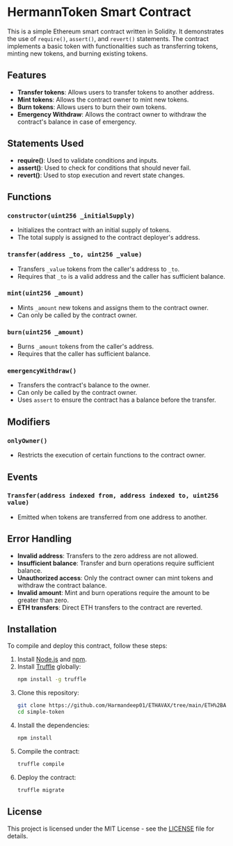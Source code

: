 
# HermannToken Smart Contract

This is a simple Ethereum smart contract written in Solidity. It demonstrates the use of `require()`, `assert()`, and `revert()` statements. The contract implements a basic token with functionalities such as transferring tokens, minting new tokens, and burning existing tokens.

## Features

- **Transfer tokens**: Allows users to transfer tokens to another address.
- **Mint tokens**: Allows the contract owner to mint new tokens.
- **Burn tokens**: Allows users to burn their own tokens.
- **Emergency Withdraw**: Allows the contract owner to withdraw the contract's balance in case of emergency.

## Statements Used

- **require()**: Used to validate conditions and inputs.
- **assert()**: Used to check for conditions that should never fail.
- **revert()**: Used to stop execution and revert state changes.

## Functions

### `constructor(uint256 _initialSupply)`

- Initializes the contract with an initial supply of tokens.
- The total supply is assigned to the contract deployer's address.

### `transfer(address _to, uint256 _value)`

- Transfers `_value` tokens from the caller's address to `_to`.
- Requires that `_to` is a valid address and the caller has sufficient balance.

### `mint(uint256 _amount)`

- Mints `_amount` new tokens and assigns them to the contract owner.
- Can only be called by the contract owner.

### `burn(uint256 _amount)`

- Burns `_amount` tokens from the caller's address.
- Requires that the caller has sufficient balance.

### `emergencyWithdraw()`

- Transfers the contract's balance to the owner.
- Can only be called by the contract owner.
- Uses `assert` to ensure the contract has a balance before the transfer.

## Modifiers

### `onlyOwner()`

- Restricts the execution of certain functions to the contract owner.

## Events

### `Transfer(address indexed from, address indexed to, uint256 value)`

- Emitted when tokens are transferred from one address to another.

## Error Handling

- **Invalid address**: Transfers to the zero address are not allowed.
- **Insufficient balance**: Transfer and burn operations require sufficient balance.
- **Unauthorized access**: Only the contract owner can mint tokens and withdraw the contract balance.
- **Invalid amount**: Mint and burn operations require the amount to be greater than zero.
- **ETH transfers**: Direct ETH transfers to the contract are reverted.

## Installation

To compile and deploy this contract, follow these steps:

1. Install [Node.js](https://nodejs.org/) and [npm](https://www.npmjs.com/).
2. Install [Truffle](https://www.trufflesuite.com/truffle) globally:
   ```bash
   npm install -g truffle
   ```
3. Clone this repository:
   ```bash
   git clone https://github.com/Harmandeep01/ETHAVAX/tree/main/ETH%2BAVAX/Module1/functionAndErrors
   cd simple-token
   ```
4. Install the dependencies:
   ```bash
   npm install
   ```
5. Compile the contract:
   ```bash
   truffle compile
   ```
6. Deploy the contract:
   ```bash
   truffle migrate
   ```

## License

This project is licensed under the MIT License - see the [LICENSE](LICENSE) file for details.
